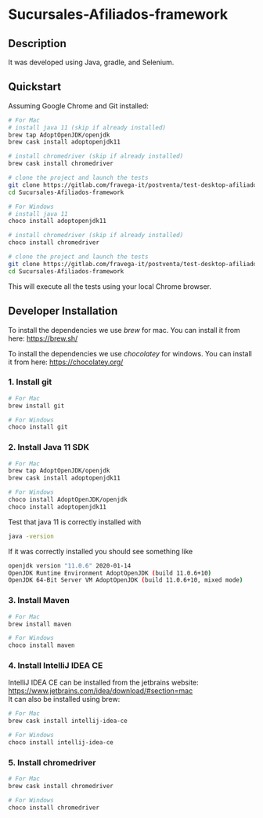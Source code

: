 # Sucursales-Afiliados-framework

## Description

It was developed using Java, gradle, and Selenium.

## Quickstart

Assuming Google Chrome and Git installed:

```bash
# For Mac
# install java 11 (skip if already installed)
brew tap AdoptOpenJDK/openjdk
brew cask install adoptopenjdk11

# install chromedriver (skip if already installed)
brew cask install chromedriver

# clone the project and launch the tests
git clone https://gitlab.com/fravega-it/postventa/test-desktop-afiliados-sucursales.git
cd Sucursales-Afiliados-framework

# For Windows
# install java 11 
choco install adoptopenjdk11

# install chromedriver (skip if already installed)
choco install chromedriver

# clone the project and launch the tests
git clone https://gitlab.com/fravega-it/postventa/test-desktop-afiliados-sucursales.git
cd Sucursales-Afiliados-framework
```

This will execute all the tests using your local Chrome browser.


## Developer Installation

To install the dependencies we use *brew* for mac. You can install it from here: <https://brew.sh/>

To install the dependencies we use *chocolatey* for windows. You can install it from here: <https://chocolatey.org/>
### 1. Install git

```bash
# For Mac
brew install git

# For Windows
choco install git
```

### 2. Install Java 11 SDK

```bash
# For Mac
brew tap AdoptOpenJDK/openjdk
brew cask install adoptopenjdk11

# For Windows
choco install AdoptOpenJDK/openjdk
choco install adoptopenjdk11
```

Test that java 11 is correctly installed with

```bash
java -version
```

If it was correctly installed you should see something like

 ```bash
openjdk version "11.0.6" 2020-01-14
OpenJDK Runtime Environment AdoptOpenJDK (build 11.0.6+10)
OpenJDK 64-Bit Server VM AdoptOpenJDK (build 11.0.6+10, mixed mode)
```

### 3. Install Maven

```bash
# For Mac
brew install maven

# For Windows
choco install maven
```

### 4. Install IntelliJ IDEA CE

IntelliJ IDEA CE can be installed from the jetbrains website: <https://www.jetbrains.com/idea/download/#section=mac>  
It can also be installed using brew:

```bash
# For Mac
brew cask install intellij-idea-ce

# For Windows
choco install intellij-idea-ce
```

### 5. Install chromedriver

```bash
# For Mac
brew cask install chromedriver

# For Windows
choco install chromedriver
```
